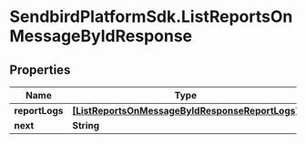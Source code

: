 # SendbirdPlatformSdk.ListReportsOnMessageByIdResponse

## Properties

Name | Type | Description | Notes
------------ | ------------- | ------------- | -------------
**reportLogs** | [**[ListReportsOnMessageByIdResponseReportLogs]**](ListReportsOnMessageByIdResponseReportLogs.md) |  | [optional] 
**next** | **String** |  | [optional] 


